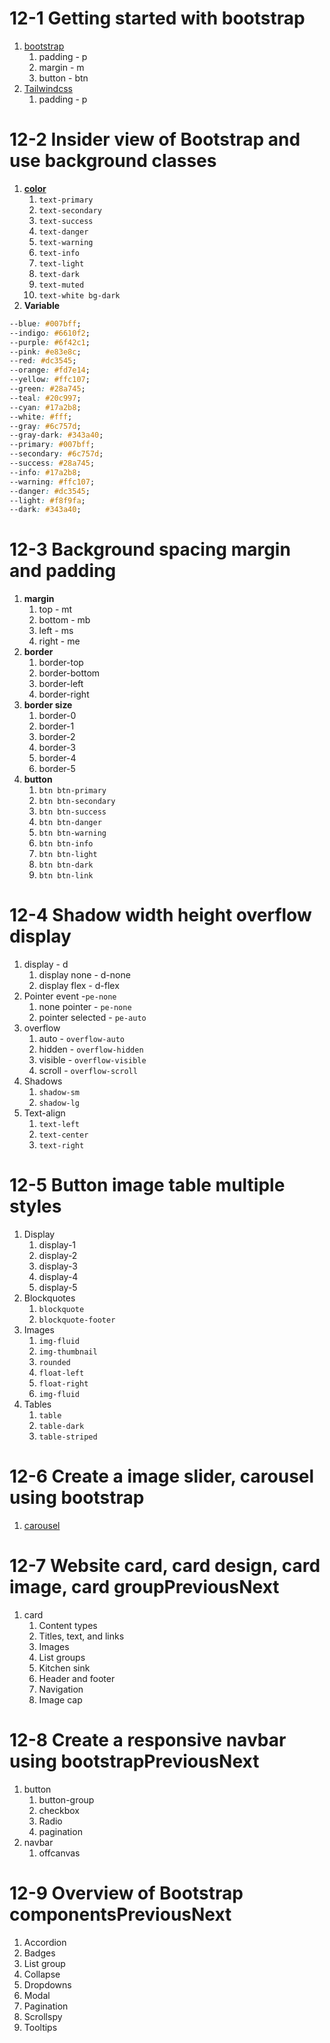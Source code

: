 # 12-1 Getting started with bootstrap

1. [bootstrap](https://getbootstrap.com/)
   1. padding - p
   2. margin - m
   3. button - btn
2. [Tailwindcss](https://tailwindcss.com/)
   1. padding - p

# 12-2 Insider view of Bootstrap and use background classes

1. [**color**](https://getbootstrap.com/docs/4.0/utilities/colors/#background-color)
   1. `text-primary`
   2. `text-secondary`
   3. `text-success`
   4. `text-danger`
   5. `text-warning`
   6. `text-info`
   7. `text-light`
   8. `text-dark`
   9. `text-muted`
   10. `text-white bg-dark`
2. **Variable**

```css
--blue: #007bff;
--indigo: #6610f2;
--purple: #6f42c1;
--pink: #e83e8c;
--red: #dc3545;
--orange: #fd7e14;
--yellow: #ffc107;
--green: #28a745;
--teal: #20c997;
--cyan: #17a2b8;
--white: #fff;
--gray: #6c757d;
--gray-dark: #343a40;
--primary: #007bff;
--secondary: #6c757d;
--success: #28a745;
--info: #17a2b8;
--warning: #ffc107;
--danger: #dc3545;
--light: #f8f9fa;
--dark: #343a40;
```

# 12-3 Background spacing margin and padding

1. **margin**
   1. top - mt
   2. bottom - mb
   3. left - ms
   4. right - me
2. **border**
   1. border-top
   2. border-bottom
   3. border-left
   4. border-right
3. **border size**
   1. border-0
   2. border-1
   3. border-2
   4. border-3
   5. border-4
   6. border-5
4. **button**
   1. `btn btn-primary`
   2. `btn btn-secondary`
   3. `btn btn-success`
   4. `btn btn-danger`
   5. `btn btn-warning`
   6. `btn btn-info`
   7. `btn btn-light`
   8. `btn btn-dark`
   9. `btn btn-link`

# 12-4 Shadow width height overflow display

1. display - d
   1. display none - d-none
   2. display flex - d-flex
2. Pointer event -`pe-none`
   1. none pointer - `pe-none`
   2. pointer selected - `pe-auto`
3. overflow
   1. auto - `overflow-auto`
   2. hidden - `overflow-hidden`
   3. visible - `overflow-visible`
   4. scroll - `overflow-scroll`
4. Shadows
   1. `shadow-sm`
   2. `shadow-lg`
5. Text-align
   1. `text-left`
   2. `text-center`
   3. `text-right`

# 12-5 Button image table multiple styles

1. Display
   1. display-1
   2. display-2
   3. display-3
   4. display-4
   5. display-5
2. Blockquotes
   1. `blockquote`
   2. `blockquote-footer`
3. Images
   1. `img-fluid`
   2. `img-thumbnail`
   3. `rounded`
   4. `float-left`
   5. `float-right`
   6. `img-fluid`
4. Tables
   1. `table`
   2. `table-dark`
   3. `table-striped`

# 12-6 Create a image slider, carousel using bootstrap

1. [carousel](https://getbootstrap.com/docs/4.0/components/carousel/)

# **12-7 Website card, card design, card image, card groupPreviousNext**

1. card
   1. Content types
   2. Titles, text, and links
   3. Images
   4. List groups
   5. Kitchen sink
   6. Header and footer
   7. Navigation
   8. Image cap

# **12-8 Create a responsive navbar using bootstrapPreviousNext**

1. button
   1. button-group
   2. checkbox
   3. Radio
   4. pagination
2. navbar
   1. offcanvas

# **12-9 Overview of Bootstrap componentsPreviousNext**

1. Accordion
2. Badges
3. List group
4. Collapse
5. Dropdowns
6. Modal
7. Pagination
8. Scrollspy
9. Tooltips
